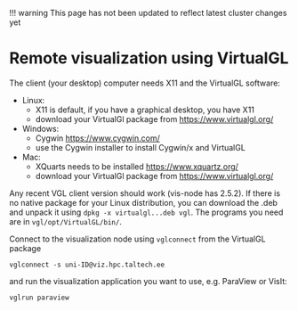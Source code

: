 !!! warning
    This page has not been updated to reflect latest cluster changes yet

# Remote visualization using VirtualGL

The client (your desktop) computer needs X11 and the VirtualGL software:

-   Linux: 
    -   X11 is default, if you have a graphical desktop, you have X11
    -   download your VirtualGl package from <https://www.virtualgl.org/>
-   Windows:
    -   Cygwin <https://www.cygwin.com/>
    -   use the Cygwin installer to install Cygwin/x and VirtualGL
-   Mac: 
    -   XQuarts needs to be installed <https://www.xquartz.org/>
    -   download your VirtualGl package from <https://www.virtualgl.org/>

Any recent VGL client version should work (vis-node has 2.5.2). If there is no native package for your Linux distribution, you can download the .deb and unpack it using `dpkg -x virtualgl...deb vgl`. The programs you need are in `vgl/opt/VirtualGL/bin/`.

Connect to the visualization node using `vglconnect` from the VirtualGL package

    vglconnect -s uni-ID@viz.hpc.taltech.ee

and run the visualization application you want to use, e.g. ParaView or VisIt:

    vglrun paraview

